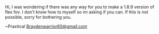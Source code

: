 Hi, I was wondering if there was any way for you to make a 1.8.9 version of flex fov. I don't know how to myself so im asking if you can.
If this is not possible, sorry for bothering you.

~Praxtical
Braydenwarrior60@gmail.com

